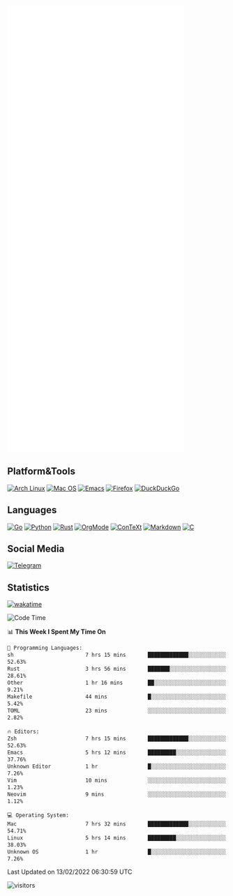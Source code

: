 ![Metrics](https://github.com/SteamedFish/SteamedFish/blob/master/github-metrics.svg)

## Platform&Tools

[![Arch Linux](https://img.shields.io/badge/ArchLinux-1793D1?logo=arch-linux&logoColor=fff&style=flat-square)](https://archlinux.org/)
[![Mac OS](https://img.shields.io/badge/MacOS-000000?style=flat-square&logo=macos&logoColor=F0F0F0)](https://www.apple.com/macos/)
[![Emacs](https://img.shields.io/badge/Emacs-%237F5AB6.svg?&style=flat-square&logo=gnu-emacs&logoColor=white)](https://www.gnu.org/software/emacs/)
[![Firefox](https://img.shields.io/badge/Firefox-FF7139?style=flat-square&logo=Firefox-Browser&logoColor=white)](https://firefox.com/)
[![DuckDuckGo](https://img.shields.io/badge/DuckDuckGo-DE5833?style=flat-square&logo=DuckDuckGo&logoColor=white)](https://duckduckgo.com/)

## Languages

[![Go](https://img.shields.io/badge/Golang-%2300ADD8.svg?style=flat-square&logo=go&logoColor=white)](https://golang.org/)
[![Python](https://img.shields.io/badge/Python-3670A0?style=flat-square&logo=python&logoColor=ffdd54)](https://www.python.org/)
[![Rust](https://img.shields.io/badge/Rust-%23000000.svg?style=flat-square&logo=rust&logoColor=white)](https://www.rust-lang.org/)
[![OrgMode](https://img.shields.io/badge/OrgMode-%23000000.svg?style=flat-square&logo=org&logoColor=white)](https://orgmode.org/)
[![ConTeXt](https://img.shields.io/badge/ConTeXt-%23008080.svg?style=flat-square&logo=latex&logoColor=white)](https://contextgarden.net/)
[![Markdown](https://img.shields.io/badge/MarkDown-%23000000.svg?style=flat-square&logo=markdown&logoColor=white)](https://daringfireball.net/projects/markdown/)
[![C](https://img.shields.io/badge/C-%2300599C.svg?style=flat-square&logo=c&logoColor=white)](https://www.iso.org/standard/74528.html)

## Social Media

[![Telegram](https://img.shields.io/badge/SteamedFish-2CA5E0?style=social&logo=telegram&logoColor=white)](https://t.me/SteamedFish)

## Statistics
[![wakatime](https://wakatime.com/badge/user/168280d6-fcf2-4b4f-ad3a-dc4612f35b38.svg)](https://wakatime.com/@168280d6-fcf2-4b4f-ad3a-dc4612f35b38)

<!--START_SECTION:waka-->
![Code Time](http://img.shields.io/badge/Code%20Time-1%2C602%20hrs%2058%20mins-blue)

📊 **This Week I Spent My Time On** 

```text
💬 Programming Languages: 
sh                       7 hrs 15 mins       █████████████░░░░░░░░░░░░   52.63% 
Rust                     3 hrs 56 mins       ███████░░░░░░░░░░░░░░░░░░   28.61% 
Other                    1 hr 16 mins        ██░░░░░░░░░░░░░░░░░░░░░░░   9.21% 
Makefile                 44 mins             █░░░░░░░░░░░░░░░░░░░░░░░░   5.42% 
TOML                     23 mins             ░░░░░░░░░░░░░░░░░░░░░░░░░   2.82%

🔥 Editors: 
Zsh                      7 hrs 15 mins       █████████████░░░░░░░░░░░░   52.63% 
Emacs                    5 hrs 12 mins       █████████░░░░░░░░░░░░░░░░   37.76% 
Unknown Editor           1 hr                █░░░░░░░░░░░░░░░░░░░░░░░░   7.26% 
Vim                      10 mins             ░░░░░░░░░░░░░░░░░░░░░░░░░   1.23% 
Neovim                   9 mins              ░░░░░░░░░░░░░░░░░░░░░░░░░   1.12%

💻 Operating System: 
Mac                      7 hrs 32 mins       █████████████░░░░░░░░░░░░   54.71% 
Linux                    5 hrs 14 mins       █████████░░░░░░░░░░░░░░░░   38.03% 
Unknown OS               1 hr                █░░░░░░░░░░░░░░░░░░░░░░░░   7.26%

```


 Last Updated on 13/02/2022 06:30:59 UTC
<!--END_SECTION:waka-->

![visitors](https://visitor-badge.laobi.icu/badge?page_id=SteamedFish.SteamedFish)
